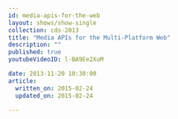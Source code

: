 ```yaml
---
id: media-apis-for-the-web
layout: shows/show-single
collection: cds-2013
title: "Media APIs for the Multi-Platform Web"
description: ""
published: true
youtubeVideoID: l-BA9Ee2XuM

date: 2013-11-20 10:30:00
article:
  written_on: 2015-02-24
  updated_on: 2015-02-24

---
```

